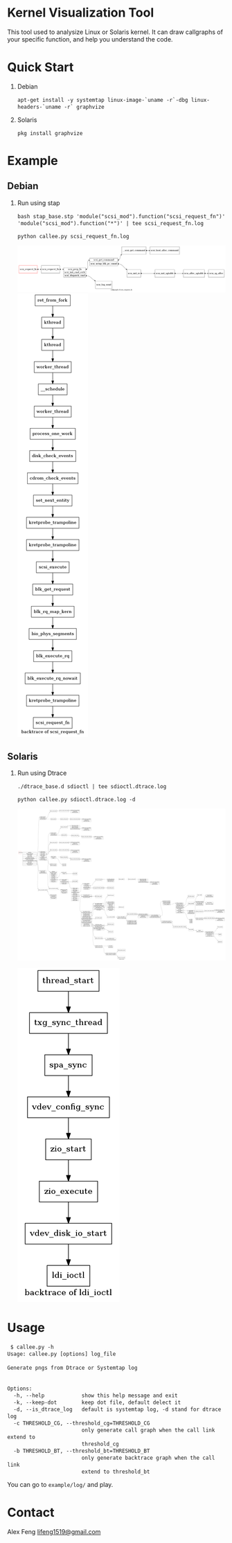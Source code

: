 Kernel Visualization Tool
=========================
This tool used to analysize Linux or Solaris kernel.
It can  draw callgraphs of your specific function, and help you understand the code.


Quick Start
===========
1. Debian

	```
	apt-get install -y systemtap linux-image-`uname -r`-dbg linux-headers-`uname -r` graphvize
	```

2. Solaris

	```
	pkg install graphvize
	```

Example
=======
Debian
------
1. Run using stap

	```
	bash stap_base.stp 'module("scsi_mod").function("scsi_request_fn")' 'module("scsi_mod").function("*")' | tee scsi_request_fn.log
	```

	```
	python callee.py scsi_request_fn.log
	```

	![callgraph of scsi_request_fn](/examples/images/scsi_request_fn.cg.png)
	![backtrace of scsi_request_fn](/examples/images/scsi_request_fn.bt.png)


Solaris
-------
1. Run using Dtrace

	```
	./dtrace_base.d sdioctl | tee sdioctl.dtrace.log
	```

	```
	python callee.py sdioctl.dtrace.log -d
	```

	![callgraph of sdioctl](/examples/images/sdioctl.cg.png)

	![callgraph of sdioctl](/examples/images/sdioctl.bt.png)


Usage
======

```
 $ callee.py -h
Usage: callee.py [options] log_file

Generate pngs from Dtrace or Systemtap log


Options:
  -h, --help            show this help message and exit
  -k, --keep-dot        keep dot file, default delect it
  -d, --is_dtrace_log   default is systemtap log, -d stand for dtrace log
  -c THRESHOLD_CG, --threshold_cg=THRESHOLD_CG
                        only generate call graph when the call link extend to
                        threshold_cg
  -b THRESHOLD_BT, --threshold_bt=THRESHOLD_BT
                        only generate backtrace graph when the call link
                        extend to threshold_bt
```

You can go to `example/log/` and play.

Contact
=======
Alex Feng
lifeng1519@gmail.com
